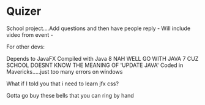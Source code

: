 Quizer
======

School project....Add questions and then have people reply - Will include video from event -

For other devs:

Depends to JavaFX
Compiled with Java 8 NAH WELL GO WITH JAVA 7 CUZ SCHOOL DOESNT KNOW THE MEANING OF 'UPDATE JAVA'
Coded in Mavericks.....just too many errors on windows

What if I told you that i need to learn jfx css?

Gotta go buy these bells that you can ring by hand
